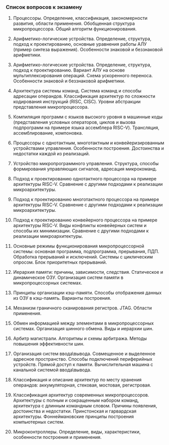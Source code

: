 ### Список вопросов к экзамену

1. Процессоры. Определение, классификация, закономерности развития, области применения. Обобщенная структура микропроцессора. Общий алгоритм функционирования.

2. Арифметико-логические устройства. Определение, структура, подход к проектированию, основные уравнения работы АЛУ (пример синтеза выражения). Особенности знаковой и беззнаковой арифметики.

3. Арифметико-логические устройства. Определение, структура, подход к проектированию. Вариант АЛУ на основе мультиплексирования операций. Схема ускоренного переноса. Особенности знаковой и беззнаковой арифметики.

4. Архитектура системы команд. Система команд и способы адресации операндов. Классификация архитектур по сложности кодирования инструкций (RISC, CISC). Уровни абстракции представления микропроцессора.

5. Компиляция программ с языков высокого уровня в машинные коды (представления условных операторов, циклов и вызова подпрограмм на примере языка ассемблера RISC-V). Трансляция, ассемблирование, компоновка.

6. Процессоры с однотактным, многотактным и конвейеризированным устройствами управления. Особенности построения. Достоинства и недостатки каждой из реализаций.

7. Устройство микропрограммного управления. Структура, способы формирования управляющих сигналов, адресация микрокоманд.

8. Подход к проектированию однотактного процессора на примере архитектуры RISC-V. Сравнение с другими подходами к реализации микроархитектуры.

9. Подход к проектированию многотактного процессора на примере архитектуры RISC-V. Сравнение с другими подходами к реализации микроархитектуры.

10. Подход к проектированию конвейерного процессора на примере архитектуры RISC-V. Виды конфликты конвейерных систем и способы их минимизации. Сравнение с другими подходами к реализации микроархитектуры.

11. Основные режимы функционирования микропроцессорной системы: основная программа, подпрограмма, прерывания, ПДП. Обработка прерываний и исключений. Системы с циклическим опросом. Блок приоритетных прерываний.

12. Иерархия памяти: причины, зависимости, следствия. Статическое и динамическое ОЗУ. Организация систем памяти в микропроцессорных системах.

13. Принципы организации кэш-памяти. Способы отображения данных из ОЗУ в кэш-память. Варианты построения.

14. Механизм граничного сканирования регистров. JTAG. Области применения.

15. Обмен информацией между элементами в микропроцессорных системах. Организация шинного обмена. Виды и иерархии шин.

16. Арбитр магистрали. Алгоритмы и схемы арбитража. Методы повышения эффективности шин.

17. Организация систем ввода\вывода. Совмещенное и выделенное адресное пространство. Способы подключений периферийных устройств. Прямой доступ к памяти. Вычислительная машина с канальной системой ввода\вывода.

18. Классификация и описание архитектур по месту хранения операндов: аккумуляторная, стековая, мостовая, регистровая.

19. Классификация архитектур современных микропроцессоров. Архитектуры с полным и сокращенным набором команд, архитектура с длинным командным словом. Причины появления, достоинства и недостатки. Принстонская и гарвардская архитектуры. Фоннеймановские принципы построения компьютерных систем.

20. Микроконтроллеры. Определение, виды, характеристики, особенности построения и применения.

    